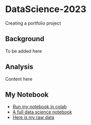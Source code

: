 # DataScience-2023

Creating a portfolio project

## Background

To be added here

## Analysis

Content here

## My Notebook

* [Run my notebook in colab](https://github.com/arunkkumar1/DataScience-2023/blob/main/data_science_nootebook_colab.ipynb)
* [A full data science notebook](https://github.com/arunkkumar1/DataScience-2023/blob/main/full_data_science.ipynb)
* [Here is my raw data](https://github.com/arunkkumar1/DataScience-2023/blob/main/covid-eda.csv)
